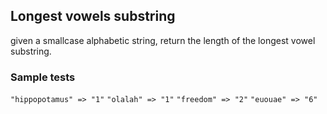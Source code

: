 ## Longest vowels substring
 given a smallcase alphabetic string, return the length of the longest vowel substring.
 ### Sample tests

`"hippopotamus" => "1"`
`"olalah" => "1"`
`"freedom" => "2"`
`"euouae" => "6"`